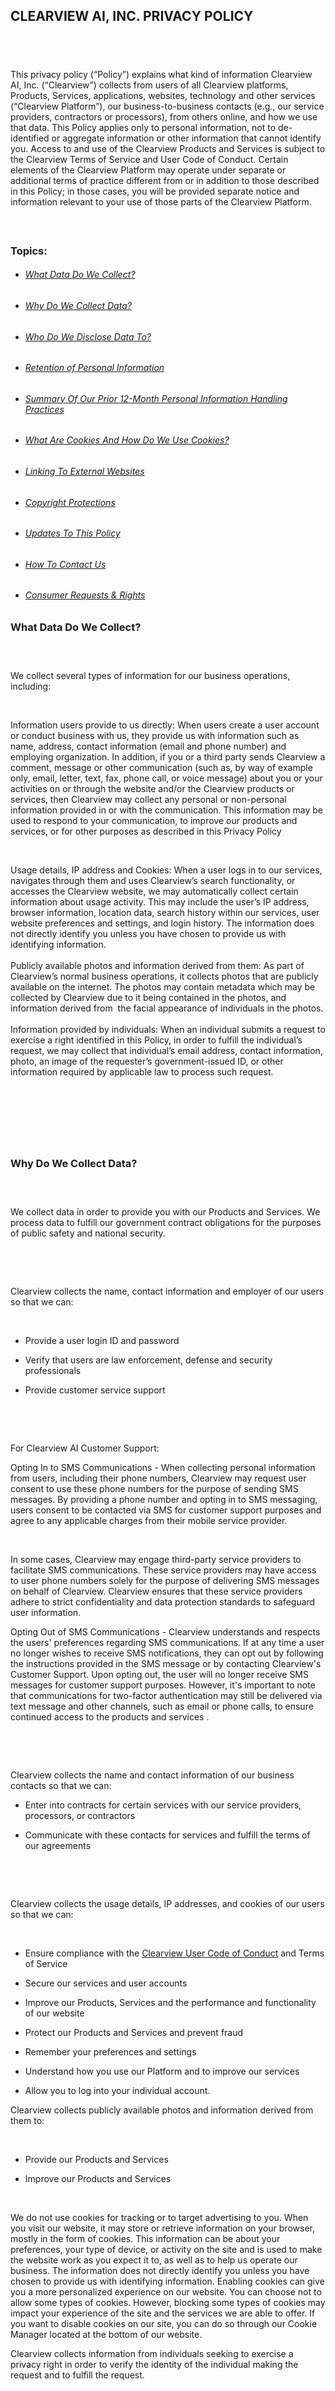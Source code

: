 CLEARVIEW AI, INC. PRIVACY POLICY 
----------------------------------

​
-

This privacy policy (“Policy”) explains what kind of information Clearview AI, Inc. (“Clearview”) collects from users of all Clearview platforms, Products, Services, applications, websites, technology and other services (“Clearview Platform”), our business-to-business contacts (e.g., our service providers, contractors or processors), from others online, and how we use that data. This Policy applies only to personal information, not to de-identified or aggregate information or other information that cannot identify you. Access to and use of the Clearview Products and Services is subject to the Clearview Terms of Service and User Code of Conduct. Certain elements of the Clearview Platform may operate under separate or additional terms of practice different from or in addition to those described in this Policy; in those cases, you will be provided separate notice and information relevant to your use of those parts of the Clearview Platform. 

#### ​

### Topics: ​

* ###### [What Data Do We Collect?](https://www.clearview.ai/privacy-policy) 
    
* ###### [Why Do We Collect Data?](https://www.clearview.ai/privacy-policy)
    
* ###### [Who Do We Disclose Data To?](https://www.clearview.ai/privacy-policy) 
    
* ###### [Retention of Personal Information](https://www.clearview.ai/privacy-policy)
    
* ###### [Summary Of Our Prior 12-Month Personal Information Handling Practices](https://www.clearview.ai/privacy-policy)
    
* ###### [What Are Cookies And How Do We Use Cookies?](https://www.clearview.ai/privacy-policy)
    

* ###### [Linking To External Websites](https://www.clearview.ai/privacy-policy) 
    
* ###### [Copyright Protections](https://www.clearview.ai/privacy-policy)
    
* ###### [Updates To This Policy](https://www.clearview.ai/privacy-policy)
    
* ###### [How To Contact Us](https://www.clearview.ai/privacy-policy) 
    
* ###### [Consumer Requests & Rights](https://www.clearview.ai/privacy-policy) 
    

### What Data Do We Collect? 

### ​

We collect several types of information for our business operations, including:

​

​Information users provide to us directly: When users create a user account or conduct business with us, they provide us with information such as name, address, contact information (email and phone number) and employing organization. In addition, if you or a third party sends Clearview a comment, message or other communication (such as, by way of example only, email, letter, text, fax, phone call, or voice message) about you or your activities on or through the website and/or the Clearview products or services, then Clearview may collect any personal or non-personal information provided in or with the communication. This information may be used to respond to your communication, to improve our products and services, or for other purposes as described in this Privacy Policy

​

Usage details, IP address and Cookies: When a user logs in to our services, navigates through them and uses Clearview’s search functionality, or accesses the Clearview website, we may automatically collect certain information about usage activity. This may include the user’s IP address, browser information, location data, search history within our services, user website preferences and settings, and login history. The information does not directly identify you unless you have chosen to provide us with identifying information.   
   
Publicly available photos and information derived from them: As part of Clearview’s normal business operations, it collects photos that are publicly available on the internet. The photos may contain metadata which may be collected by Clearview due to it being contained in the photos, and information derived from  the facial appearance of individuals in the photos.  
   
Information provided by individuals: When an individual submits a request to exercise a right identified in this Policy, in order to fulfill the individual’s request, we may collect that individual’s email address, contact information, photo, an image of the requester’s government-issued ID, or other information required by applicable law to process such request.

​

​

### ​

### Why Do We Collect Data? 

### ​

​We collect data in order to provide you with our Products and Services. We process data to fulfill our government contract obligations for the purposes of public safety and national security. ​

​

​

Clearview collects the name, contact information and employer of our users so that we can:

​

* Provide a user login ID and password 
    
* Verify that users are law enforcement, defense and security professionals 
    
* Provide customer service support 
    

​

​

For Clearview AI Customer Support:

Opting In to SMS Communications - When collecting personal information from users, including their phone numbers, Clearview may request user consent to use these phone numbers for the purpose of sending SMS messages. By providing a phone number and opting in to SMS messaging, users consent to be contacted via SMS for customer support purposes and agree to any applicable charges from their mobile service provider.

​

In some cases, Clearview may engage third-party service providers to facilitate SMS communications. These service providers may have access to user phone numbers solely for the purpose of delivering SMS messages on behalf of Clearview. Clearview ensures that these service providers adhere to strict confidentiality and data protection standards to safeguard user information.

Opting Out of SMS Communications - Clearview understands and respects the users' preferences regarding SMS communications. If at any time a user no longer wishes to receive SMS notifications, they can opt out by following the instructions provided in the SMS message or by contacting Clearview's Customer Support. Upon opting out, the user will no longer receive SMS messages for customer support purposes. However, it's important to note that communications for two-factor authentication may still be delivered via text message and other channels, such as email or phone calls, to ensure continued access to the products and services .

​

​

​Clearview collects the name and contact information of our business contacts so that we can:

* Enter into contracts for certain services with our service providers, processors, or contractors
    
* Communicate with these contacts for services and fulfill the terms of our agreements
    

​

​

Clearview collects the usage details, IP addresses, and cookies of our users so that we can: 

​​

* Ensure compliance with the [Clearview User Code of Conduct](https://www.clearview.ai/codeofconduct) and Terms of Service
    
* Secure our services and user accounts 
    
* Improve our Products, Services and the performance and functionality of our website
    
* Protect our Products and Services and prevent fraud 
    
* Remember your preferences and settings
    
* Understand how you use our Platform and to improve our services
    
* Allow you to log into your individual account.
    

Clearview collects publicly available photos and information derived from them to: 

​

* Provide our Products and Services
    
* Improve our Products and Services 
    

​

We do not use cookies for tracking or to target advertising to you. When you visit our website, it may store or retrieve information on your browser, mostly in the form of cookies. This information can be about your preferences, your type of device, or activity on the site and is used to make the website work as you expect it to, as well as to help us operate our business. The information does not directly identify you unless you have chosen to provide us with identifying information. Enabling cookies can give you a more personalized experience on our website. You can choose not to allow some types of cookies. However, blocking some types of cookies may impact your experience of the site and the services we are able to offer. If you want to disable cookies on our site, you can do so through our Cookie Manager located at the bottom of our website. 

Clearview collects information from individuals seeking to exercise a privacy right in order to verify the identity of the individual making the request and to fulfill the request.

##### ​

##### ​​

### ​​

### Who Do We Disclose Data To? 

### ​

Users of Clearview AI: The publicly available images collected by Clearview are disclosed, along with the source of the image, in a searchable format with our users, who are all either law enforcement, government agency, national security professionals, or a contractor authorized to work on behalf of and fulfill a duty on behalf of the foregoing entities. Unless a user provides or requests written consent to disclose their personal information with other users, personal information derived from users is not disclosed by Clearview with its other users except as required by a legal mandate such as a judicial order.  
​  
Legal: The law may require or permit us to use or disclose the information we collect with other parties in response to legal proceedings, in response to a request from a competent law enforcement or government agency, to protect our rights, privacy, safety or property, or the public, to enforce the terms of any agreement, or for any other purpose that is required or permitted by law.

Fraud Detection: We may use or disclose the information we collect in order to investigate, prevent, or take action regarding illegal activities, suspected fraud, cybersecurity threats, situations involving potential threats to the physical safety of any person, violations of this policy, or as otherwise required by law.​

Compliance with Clearview Policies: We may use or disclose the information we collect in order to ensure that our users are complying with all applicable aspects of our policies.​

Mergers and Acquisitions: In the event that Clearview or its assets may be or are acquired by, or merged with, another organization or company including through bankruptcy, we may use or disclose the information we collect with any of our legal successors. 

Lawyers and Advisors: We may disclose information with our lawyers and other professional advisors where necessary to obtain legal or other advice or otherwise protect and manage our business interests.

Service Providers and Others: Clearview shares information with vendors, service providers, independent contractors, processors, and consultants that need access to information to perform services for us, such as companies that assist us with cloud storage, data collection, customer service and support, marketing, software, payment, and other technology services. We require service providers, processors, and contractors to limit the purposes for which they process data on our behalf to only those purposes authorized by Clearview and in accordance with applicable law. 

Your Consent: We may disclose information that you have provided us, except when another lawful ground for doing so is present, such as a legal, regulatory or other compliance obligations.

  
‍

### ​

### Retention of Personal Information 

​

Clearview AI shall retain data as long as the company has a need for its use, or to meet legal, regulatory or contractual requirements. Once data is no longer needed, it shall be securely disposed of or archived. Data owners, in consultation with legal counsel, may determine retention periods for their data. 

Personally identifiable information (PII) shall be deleted or de-identified as soon as it no longer has a business use. PII in the Clearview AI product would include: photos we scraped, photos the users uploaded, face vector data, emails and names and phone numbers of users. 

Retention periods for stored data may vary depending on the specific business purposes and operational needs of each customer.

  
For more information about how we handle information under Illinois Biometric Information Privacy Act, please click [here](https://staticfiles.clearview.ai/bipa.html).

​

​

###   
Summary of Our Prior 12-Month Personal Information Handling Practices

###### CATEGORY OF PERSONAL INFORMATION

###### SOURCES

###### BUSINESS OR COMMERCIAL PURPOSE OF PROCESSING AND DISCLOSURE AND RECIPIENTS OF PERSONAL INFORMATION

###### Identifiers, such as your real name, alias, postal address, unique personal identifier, online identifier, Internet Protocol address, email address, account name, or other similar identifiers.

###### From our website users, customers, business contacts, vendors, employees, contractors, and others with whom we collect personal information from in the course of our contact with that individual  
  
Note: we do not collect such personal information from the general public unless such information is voluntarily shared from the user.

###### SOLD  
We have not sold this category of personal information.  
  
SHARE  
We have not shared this category of personal information for cross-context behavioral advertising.  
  
SERVICE PROVIDERS, CONTRACTORS OR PROCESSORS  
We may have disclosed this category of personal information with service providers, contractors or processors who provide us with certain services, such as cloud storage, data collection, customer service and support, marketing, software, payment, and other technology services.   
  
PURPOSE OF PROCESSING  
We process this personal information to provide our services, for business-to-business purposes, and for security and fraud prevention. For more details regarding our use and disclosure of this category of personal information, please see [Why Do We Collect Data?](https://www.clearview.ai/privacy-policy) and [Who Do We Disclose Data To?](https://www.clearview.ai/privacy-policy) sections above.

###### Face vectors and photos, and such metadata as image files may contain (sensitive personal information).

###### From the Internet

###### SOLD  
We may have sold this category of personal information to law enforcement, governmental agencies, authorized contractors of law enforcement or government agencies, security and national security professionals. Please note: Clearview does not provide any third party with access to face vectors Clearview produces.   
  
SHARE  
We have not shared this category of personal information for cross-context behavioral advertising.  
  
SERVICE PROVIDERS, CONTRACTORS OR PROCESSORS  
We may have disclosed this category of personal information with service providers, contractors or processors who provide us with certain services, such as cloud storage and other technology services.  
  
PURPOSE OF PROCESSING  
We process this personal information to provide and improve our services to customers and to cooperate with our customers’ investigation, research, or fulfillment of their government duties concerning conduct or activity that the Customer or Clearview reasonably and in good faith believes may violate federal, state, or local laws, rules, or regulations. For more details regarding our use and disclosure of this category of personal information, please see [Why Do We Collect Data?](https://www.clearview.ai/privacy-policy) and [Who Do We Disclose Data To?](https://www.clearview.ai/privacy-policy) sections above.

###### Government-Issued Identification, such as driver’s license, state identification card or passport (sensitive personal information)

###### You

###### SOLD  
We have not sold this category of personal information.  
  
SHARE  
We have not shared this category of personal information for cross-context behavioral advertising.  
  
SERVICE PROVIDERS, CONTRACTORS OR PROCESSORS  
We may have disclosed this category of personal information with service providers, contractors or processors who provide us with certain services, such as cloud storage and other technology services.   
  
PURPOSE OF PROCESSING  
We process this personal information to handle your privacy rights request. For more details regarding our use and disclosure of this category of personal information, please see [Why Do We Collect Data?](https://www.clearview.ai/privacy-policy) and [Who Do We Disclose Data To?](https://www.clearview.ai/privacy-policy) sections above.

###### Account Login Information (sensitive personal information)

###### You

###### SOLD  
We have not sold this category of personal information.  
  
SHARE  
We have not shared this category of personal information for cross-context behavioral advertising.  
  
SERVICE PROVIDERS, CONTRACTORS OR PROCESSORS  
We may have disclosed this category of personal information with service providers, contractors or processors who provide us with certain services, such as cloud storage and other technology services.  
  
PURPOSE OF PROCESSING  
We process this personal information to provide our services to customers and for security purposes. For more details regarding our use and disclosure of this category of personal information, please see [Why Do We Collect Data?](https://www.clearview.ai/privacy-policy) and [Who Do We Disclose Data To?](https://www.clearview.ai/privacy-policy) sections above.

###### Internet or other electronic network activity information.

###### You

###### SOLD  
We have not sold this category of personal information.  
  
SHARE  
We have not shared this category of personal information for cross-context behavioral advertising.  
  
SERVICE PROVIDERS, CONTRACTORS OR PROCESSORS  
We may have disclosed this category of personal information with service providers, contractors or processors who provide us with certain services, such as cloud storage, data collection, customer service and support, marketing, software, payment, and other technology services.   
  
PURPOSE OF PROCESSING  
We process this personal information to provide our services and for security and fraud prevention. For more details regarding our use and disclosure of this category of personal information, please see [Why Do We Collect Data?](https://www.clearview.ai/privacy-policy) and [Who Do We Disclose Data To?](https://www.clearview.ai/privacy-policy) sections above.

### What Are Cookies And How Do We Use Cookies? 

A cookie is a small piece of data that is stored on your computer or device when you visit a website. It is used to remember information about your visit, such as your browsing history, login details, and preferences.

When you visit our website, Clearview’s website server may send a cookie to your computer or device, which is then stored in your web browser. The next time you visit the same website, your browser sends the cookie back to the server, allowing the website to recognize you and customize your experience based on your previous activity. Enabling cookies can give you a more personalized experience on our website. You can choose not to allow some types of cookies. However, blocking some types of cookies may impact your experience of the site and the services we are able to offer. If you want to disable cookies on our site, you can do so through our Cookie Manager located at the bottom of our website. 

We use four types of cookies: strictly necessary cookies, functional cookies, performance cookies, and third-party advertising cookies. Strictly necessary cookies are essential for the operation of our website and services, enabling core functionalities such as fraud detection and behavior monitoring. Functional cookies improve your experience by personalizing content and remembering your preferences, though they are not used for personalized advertising. Performance cookies collect anonymous information about how you interact with our website, such as the pages you visit and the time spent on each page, helping us understand user behavior and improve the platform. Third-party advertising cookies, set by our analytics and advertising partners, track user activity and synchronize advertising IDs to provide interest-based recommendations, depending on your preferences with those partners.

For further information, visit [allaboutcookies.org](http://www.allaboutcookies.org/).

Strictly Necessary Cookies We Collect

The following cookies are essential for the effective operation of our services, including features like fraud detection and behavior monitoring. These cookies cannot be disabled in our systems unless a cookieless solution is utilized by our publisher partner.

### Functional Cookies We Collect

The following cookies help us deliver content more effectively and enhance the user experience on publishers’ websites. These cookies are not used for personalized advertising. If blocked, they may impact your browsing experience and disrupt certain functionalities on some websites

​

​

### Performance/Analytics Cookies We Collect 

Analytics or performance cookies are used to collect information about how visitors interact with a website, enabling site owners to understand user behavior and improve user experience. These cookies typically gather data anonymously and are not used for personalized advertising.

### Third Party Advertising Cookies

We use third-party advertising and analytics partners to track user activity, synchronize advertising IDs, and enhance the accuracy of interest-based recommendations. These cookies are set based on the User’s preferences with the applicable partners. For details on the retention periods of these cookies, please refer to the partners’ privacy policies.

​

### Manage Cookie Preferences

If you want to disable cookies on our site, you can do so through our Cookie Manager located at the bottom left of our website.  In addition to this, different browsers provide different methods to block and delete cookies used by websites. You can change the settings of your browser to block/delete the cookies. Listed below are the links to the support documents on how to manage and delete cookies from the major web browsers.

* [Chrome](https://support.google.com/accounts/answer/32050)
    
* [Safari](https://support.apple.com/en-in/guide/safari/sfri11471/mac)
    
* [Firefox](https://support.mozilla.org/en-US/kb/clear-cookies-and-site-data-firefox?redirectslug=delete-cookies-remove-info-websites-stored&redirectlocale=en-US)
    
* [Internet Explorer](https://support.microsoft.com/en-us/topic/how-to-delete-cookie-files-in-internet-explorer-bca9446f-d873-78de-77ba-d42645fa52fc)
    

If you are using any other web browser, please visit your browser’s official support documents.

### Cookie Table

​

This [Cookie Table](https://www.clearview.ai/cookie-table) provides information about the cookies and similar technologies Clearview AI and/or its partners use, their purposes, and the associated retention periods. For cookies set by third-party partners, the purpose and retention period are determined by those third parties.

We may place cookies or similar technologies, such as pixel tags and web beacons, on the devices you use to interact with Clearview AI. These technologies are used to enhance security, facilitate site navigation, and personalize your experience when engaging with Clearview AI as a visitor, user, or business partner. Cookies enable us to collect technical and navigational information, such as browser type, time spent on our site, and pages visited. For more details on how we use data collected through cookies, please refer to our [Privacy Policy](https://www.clearview.ai/privacy-policy). 

​

​​

###   
Linking To External Websites   
 

Our Products and Services may provide links to other websites. We do not control, and are not responsible for, the content or practices of these other websites. Our provision of such links does not constitute our endorsement of these other websites, their content, their owners, or their practices. This Policy does not apply to these other websites, which are subject to any privacy and other policies they may have. 

### ​​  
 

### Copyright Protections 

It is Clearview's policy to comply with notices of copyright infringement pursuant to the Digital Millennium Copyright Act (DMCA). Persons who seek to file a DMCA takedown notice can do so by clicking [here](https://staticfiles.clearview.ai/dmca.html).  
‍

​

###   
Updates To This Policy   
 

We may modify this Policy at any time at our sole discretion. If we make material changes to this Policy that change our rights to use personal information that we have previously collected about you, we will comply with applicable law regarding the use of that personal information. Any changes to this Policy will become effective when we post the revised Policy on our website. ​

​​

###   
Contact Information   
 

If you have any questions, you can contact us by emailing us at [](mailto:legal-requests@clearview.ai)[legal-requests@clearview.ai](mailto:legal-requests@clearview.ai).

Please do not email us requesting to process your consumer request such as opting out and access. Rather, please  read below for instructions on how to fill out the applicable webform. ​

For Brazilian Citizens: We may collect, use, and disclose your personal information in accordance with the Lei Geral de Proteção de Dados (LGPD) and its definitions of personal and sensitive personal data. Under LGPD, you have rights including access, correction, deletion, and opt-out of processing your data, which you can exercise by contacting our DPO, Andressa Branco, with Sovy Trust Solutions Limited at [brazildpo@clearview.ai](mailto:brazildpo@clearview.ai).

If you submitted a verifiable consumer request and we have denied your request, you have the right to appeal [here](https://www.gov.br/pt-br/servicos/abrir-requerimento-relacionado-a-lgpd) by contacting the Autoridade Nacional de Proteção de Dados (ANPD) to submit a complaint.

​

### ​​

### ​

### Consumer Requests & Rights

Some countries and U.S. state laws provide residents with rights regarding their personal information. Currently, only those who are a resident of one of the following states may submit a consumer request for access, opt-out, and/or delete.

1. [California](https://www.clearview.ai/privacy-policy)
    
2. [Colorado](https://www.clearview.ai/privacy-policy)
    
3. [Connecticut](https://www.clearview.ai/privacy-policy)
    
4. [Delaware](https://www.clearview.ai/privacy-policy)
    
5. [Illinois](https://www.clearview.ai/privacy-policy)
    
6. [Iowa](https://www.clearview.ai/privacy-policy)
    
7. [Montana](https://www.clearview.ai/privacy-policy)
    
8. [Nebraska](https://www.clearview.ai/privacy-policy)
    
9. [Nevada](https://www.clearview.ai/privacy-policy)
    
10. [New Hampshire](https://www.clearview.ai/privacy-policy)
    
11. [Utah](https://www.clearview.ai/privacy-policy)
    
12. [Virginia](https://www.clearview.ai/privacy-policy)
    

​  
 

To request access to or deletion of your personal information, or to exercise any other data rights under these laws, please contact us using one of the following methods:

1. Webform: You may submit your request to exercise rights by visiting the appropriate webform on our [Privacy and Requests page](https://www.clearview.ai/privacy-and-requests) and providing all of the verification information required, or 
    
2. Leave a voicemail at (866) 637-0257.
    

All verifiable consumer requests must: 

​

* Provide sufficient information that allows us to reasonably verify you are the person about whom we collected personal information, or an authorized representative.
    
* For a request by the actual person, we will typically require: (1) your email address (2) a headshot of you, and (3) a government-issued ID. If we require any additional information from you in order to verify your identity, we will contact you. Subject to applicable law, any additional information you provide for verification purposes will be deleted within a reasonable period of time after responding to your consumer request.
    
* If we receive your request from an authorized agent, we may ask for evidence that you have provided such agent with a power of attorney or that the agent otherwise has valid written authority to submit requests to exercise rights on your behalf.
    

​

​​

​​

##### 1\. California

### ​

If you are a California resident, this section applies to you. This section, combined with the above, describes how we collect, use, and disclose your personal information in our capacity as a “business” under the California Consumer Privacy Act (“CCPA”) and, as amended by the California Privacy Rights Act of 2020 (together with the CCPA, “CPRA”), and the rights that you have with respect to your personal information, including sensitive personal information. For purposes of this section, “personal information” and “sensitive personal information” have the meanings given in the CPRA and do not include information excluded from the CPRA’s scope.

Clearview does not sell your personal information, as that term is traditionally understood.  However, Clearview’s disclosure of photos collected from the Internet is deemed a “sale” under the CPRA.  To opt out of the sale of your personal information, please see the instructions below. Clearview does not “share” personal information with third parties for cross-context behavioral advertising. Clearview does not have actual knowledge of the age of the persons in the photos it collects from the Internet.  As such, Clearview does not knowingly sell or share personal information about consumers under the age of 16. 

California’s Shine the Light law, California Civil Code § 1798.83, permits California residents to request and obtain from us, once a year and free of charge, information about categories of personal information (if any) we disclosed to third parties for direct marketing purposes and the names and addresses of all third parties with which we disclosed personal information in the immediately preceding calendar year. Please note that Clearview does not currently disclose your personal information to any third parties for marketing purposes. However, if you are a California resident and have any questions, please contact us by emailing [privacy@clearview.ai](mailto:privacy@clearview.ai).

“Do Not Track.” Please note that we do not respond to Do Not Track requests. However, we do honor opt-out of sale requests, as noted below.​

Under the California Privacy Rights Act of 2020 (“CPRA”), California Civil Code § 1798.100, et seq., California residents have additional privacy rights, which you can learn more about by visiting our California Privacy section, which is [located here under “State-Specific Information and Rights”](https://www.clearview.ai/privacy-policy).

​

​

CPRA​

We provide in the chart above a summary of our prior 12-month personal information handling practices. You can learn more about the information we collect at or before the point of collection in our general Privacy Policy section.

##### ​

##### ​

Consumer Rights

If you are a California resident, you may exercise the rights below, subject to some exceptions.

​

​

Your Right to Know and Access Personal Information

You have the right to know and access the personal information we have collected about you, including the categories of personal information, the categories of sources from which the personal information is collected, the business or commercial purpose for collecting, selling, or sharing personal information, the categories of third parties to whom we disclose personal information, and the specific pieces of personal information we have collected about you.

​

You may submit a verifiable consumer request up to two (2) times in a twelve (12)-month period for access to your personal information. When you submit an access request, you can request that we deliver the information to you by mail or electronically. If you elect to receive the information electronically, to the extent it is technically feasible for us to do so, we will provide the requested information in a portable and readily usable format.

​

​

Your Right to Request Deletion 

If you want us to delete the personal information we have collected from you, you can send us a verifiable consumer request requesting that we delete some or all of the information we have collected from you, subject to certain exceptions. Once we receive and confirm your request, we will delete your personal information in our active records, unless an exception applies. We will also notify our service providers, contractors or third parties regarding your deletion request to the extent this is necessary to accomplish your request.. In the event that we deny your request to delete based on an exception or another ground under the CPRA, we will inform you, in writing, of the reason.

​

​

Your Right to Correct

You have the right to request us to correct inaccurate personal information we maintain about you.

​

How You Can Submit a Verifiable Consumer Request to Know and Access, Delete and Correct 

In order for us to process a request for a right to know and access, delete or correct made pursuant to the CPRA, it is necessary for us to verify your identity. We cannot fulfill your request if we cannot verify your identity.

​

We will acknowledge receipt of a consumer request to know and access, delete, or correct within ten (10) business days of receipt. However, it may take up to forty-five (45) calendar days to fulfill your request, or up to a total of ninety (90) calendar days if additional time is needed. In the event that we cannot complete your request within the initial forty-five (45) calendar day period, we will notify you in writing within the initial forty-five (45) calendar day period.

​

To request to exercise one or more of your CPRA rights, please submit a verifiable consumer request by

* Visiting the appropriate [webform here](https://www.clearview.ai/privacy-and-requests) and providing all of the verification information set forth below; or 
    
* You can call our toll-free number [1(866) 637-0257](tel:18666370257) and follow our instructions. 
    

Only you or a person that you authorize to act on your behalf may submit a Personal Information request. You may also make a personal information request on behalf of your minor child. However, please note that we do not knowingly process children’s information, as mentioned above.  
​  
All verifiable consumer requests must: 

* Provide sufficient information that allows us to reasonably verify you are the person about whom we collected personal information, or an authorized representative.
    
* For a request by the actual person, we will typically require: (1) your email address (2) a headshot of you, and (3) a government-issued ID. If we require any additional information from you in order to verify your identity, we will contact you. Subject to applicable law, any additional information you provide for verification purposes will be deleted within a reasonable period of time after responding to your consumer request.
    
* If we receive your request from an authorized agent, we may ask for evidence that you have provided such agent with a power of attorney or that the agent otherwise has valid written authority to submit requests to exercise rights on your behalf.
    

​

​

Your Right to Opt-Out of the Sale of Personal Information

You may submit a request for opt-out of appearance in Clearview search results using this [webform](https://www.clearview.ai/privacy-and-requests) or by calling our toll-free number 1(866) 637-0257 and following our instructions. We will honor your request within fifteen (15) business days. ​ 

Please note that we do not “share” personal information with third parties for cross-context behavioral advertising. As such, we do not offer an opt-out right related to sharing.

​

​

Your Right to Non-Discrimination 

​

The CPRA prohibits businesses from discriminating against California consumers for exercising any of their rights under the CPRA. This includes us not: (a) denying you goods or services; (b) charging you different prices or rates for goods or services, including through the use of discounts or other benefits or imposing penalties; (c) providing you a different level or quality of goods or services; (d) suggesting to you that you will receive a different price or rate for goods or services or a different level or quality of goods or services; and (e) retaliating against you for exercising your privacy rights.

​

Your Right to Limit the Use and Disclosure of Your Sensitive Personal Information

Under the CPRA, certain types of personal information are considered “sensitive” personal information and require additional data privacy rights and obligations. Clearview collects driver’s license, state identification card and passport (“ID Information”), account login information, and face vectors and photos, and such metadata as image files may contain (“Face Vector Data”), which may be deemed sensitive personal information under the CPRA. You may limit any use and disclosure of your Face Vector Data by submitting a photo of yourself along with California resident proof (i.e., government-issued documentation). We will honor your request within fifteen (15) business days.

Please note that we will only use ID Information to honor your privacy rights request and your account login information to provide you our services. We also only use these types of sensitive personal information for other limited purposes permitted under the CPRA for sensitive data. As such, there is no need to exercise a right to limit use and disclosure of ID Information and account login information, as we do not use it for any purposes beyond that permitted for sensitive personal information under the CPRA.

​

​

2024 Reporting Metrics

California Consumer Privacy Act (CCPA) Reporting Metrics

Between January 1, 2024 and December 31, 2024 Clearview received 2,207  requests under the CCPA from California residents. The below metrics describe how we handle these requests. 

![2024 Reporting Metrics.png](https://static.wixstatic.com/media/6d87a5_61590882a8c64a92a67c9dcdc000b3a6~mv2.png/v1/crop/x_0,y_11,w_2941,h_1140/fill/w_975,h_378,al_c,q_90,usm_0.66_1.00_0.01,enc_avif,quality_auto/2024%20Reporting%20Metrics.png)

##### 2\. Colorado

​

If you are a Colorado resident, this section applies to you. This section, combined with the general Privacy Policy above, describes how we collect, use, and disclose your personal data under the Colorado Privacy Act (“CPA”), and the rights that you have with respect to your personal data, including sensitive data. 

Your Colorado Rights Regarding Your Personal Data. Colorado law provides Colorado residents with the rights listed below. To exercise these rights see the “Exercising Your Colorado Privacy Rights” section below.

Right to Know and Access. You have the right to know and see what personal data we have collected about you in a portable format. You may submit a verifiable consumer request up to two (2) times in a twelve (12)-month period for access to your personal data.

Right to Correct. You have the right to request that we correct inaccurate personal data.

Right to Delete. You have the right to request that we delete the personal data we have collected about you.

Right to Opt Out. You have the right to opt out of targeted advertising, sale of your personal data (as defined under Colorado law), the collection and use of personal data, and profiling in furtherance of decisions that produce legal or similarly significant effects concerning a consumer.  Please note that we do not use your personal data for targeted advertising. As such, we do not offer an opt-out of targeted advertising rights. 

Exercising Your Colorado Privacy Rights. To request access to or deletion of your personal data, or to exercise any other privacy rights under Colorado law, please contact us using one of the following methods:

1. Webform: You may submit your request to exercise rights by visiting the appropriate webform on our [Privacy and Requests page](https://www.clearview.ai/privacy-and-requests) and providing all of the verification information required, or 
    
2. Leave a voicemail at (866) 637-0257.
    

All verifiable consumer requests must: 

​

* Provide sufficient information that allows us to reasonably verify you are the person about whom we collected personal information, or an authorized representative.
    
* For a request by the actual person, we will typically require: (1) your email address (2) a headshot of you, and (3) a government-issued ID. If we require any additional information from you in order to verify your identity, we will contact you. Subject to applicable law, any additional information you provide for verification purposes will be deleted within a reasonable period of time after responding to your consumer request.
    
* If we receive your request from an authorized agent, we may ask for evidence that you have provided such agent with a power of attorney or that the agent otherwise has valid written authority to submit requests to exercise rights on your behalf.
    

  
 

To respond to some rights we may need to authenticate you by providing additional information. Authorized agents can make a request on your behalf if you have given them legal power of attorney or we are provided proof of signed permission, verification of your identity, and, in some cases, confirmation that you provided the agent permission to submit the request.

How to Appeal a Denied Request. If you submitted a verifiable consumer request and we have denied your request, you have the right to appeal. To appeal a denied request, please indicate so on the [webform here](https://privacyportal.onetrust.com/webform/1fdd17ee-bd10-4813-a254-de7d5c09360a/35fc813a-1076-420c-a105-f122746c5e87). If your appeal is denied, you may contact the Colorado Attorney General to submit a complaint [here](https://coag.gov/file-complaint/).

​​

​​

### 3\. Connecticut

​

If you are a Connecticut resident, this section applies to you. This section, combined with the general Privacy Policy above, describes how we collect, use, and disclose your personal data under the Connecticut Act Concerning Personal Data Privacy and Online Monitoring (“CTDPA”), and the rights that you have with respect to your personal data, including sensitive data. 

Your Connecticut Rights Regarding Your Personal Data. Connecticut law provides Connecticut residents with the rights listed below. To exercise these rights see the “Exercising Your Connecticut Privacy Rights” section below.

Right to Know and Access. You have the right to know and see what personal data we have collected about you in a portable format. You may submit a verifiable consumer request once (1) in a twelve (12)-month period for access to your personal data.

Right to Correct. You have the right to request that we correct inaccurate personal data.

Right to Delete. You have the right to request that we delete the personal data we have collected about you.

Right to Opt Out. You have the right to opt out of targeted advertising, sale of your personal data (as defined under Connecticut law), the collection and use of personal data, and profiling in furtherance of decisions that produce legal or similarly significant effects concerning a consumer.  Please note that we do not use your personal data for targeted advertising. As such, we do not offer an opt-out of targeted advertising rights. 

Exercising Your Connecticut Privacy Rights. To request access to or deletion of your personal data, or to exercise any other privacy rights under Colorado law, please contact us using one of the following methods:

1. Webform: You may submit your request to exercise rights by visiting the appropriate webform on our [Privacy and Requests page](https://www.clearview.ai/privacy-and-requests) and providing all of the verification information required, or 
    
2. Leave a voicemail at (866) 637-0257.
    

All verifiable consumer requests must: 

​

* Provide sufficient information that allows us to reasonably verify you are the person about whom we collected personal information, or an authorized representative.
    
* For a request by the actual person, we will typically require: (1) your email address (2) a headshot of you, and (3) a government-issued ID. If we require any additional information from you in order to verify your identity, we will contact you. Subject to applicable law, any additional information you provide for verification purposes will be deleted within a reasonable period of time after responding to your consumer request.
    
* If we receive your request from an authorized agent, we may ask for evidence that you have provided such agent with a power of attorney or that the agent otherwise has valid written authority to submit requests to exercise rights on your behalf.
    

To respond to some rights we may need to verify your request either by asking you to log in and authenticate your account or otherwise verify your identity by providing information about yourself or your account. Authorized agents can make a request on your behalf if you have given them legal power of attorney or we are provided proof of signed permission, verification of your identity, and, in some cases, confirmation that you provided the agent permission to submit the request.

How to Appeal a Denied Request. If you submitted a verifiable consumer request and we have denied your request, you have the right to appeal. To appeal a denied request, please indicate so on the [webform here](https://privacyportal.onetrust.com/webform/1fdd17ee-bd10-4813-a254-de7d5c09360a/35fc813a-1076-420c-a105-f122746c5e87). If your appeal is denied, you may contact the Connecticut Attorney General to submit a complaint [here](https://portal.ct.gov/AG/Common/Complaint-Form-Landing-page).

​​

​​​

​​​

### 4\. Delaware

### ​

If you are a Delaware resident, this section applies to you. This section, combined with the general Privacy Policy above, describes how we collect, use, and disclose your personal data under the Delaware Personal Data Privacy Act (“DPDPA”), and the rights that you have with respect to your personal data, including sensitive data. 

Your Delaware Rights Regarding Your Personal Data. Delaware law provides Delaware residents with the rights listed below. To exercise these rights see the “Exercising Your Delaware Privacy Rights” section below.

Right to Know and Access. You have the right to know and see what personal data we have collected about you in a portable format. You may submit a verifiable consumer request once in a twelve (12)-month period for access to your personal data.

Right to Correct. You have the right to request that we correct inaccurate personal data.

Right to Delete. You have the right to request that we delete the personal data we have collected about you.

Right to Opt Out. You have the right to opt out of targeted advertising, sale of your personal data (as defined under Delaware law), the collection and use of personal data, and profiling in furtherance of decisions that produce legal effects or effects of similar significance. Please note that we do not use your personal data for targeted advertising. As such, we do not offer an opt-out of targeted advertising rights. 

​

Exercising Your Delaware Privacy Rights. To request access to or deletion of your personal data, or to exercise any other privacy rights under Delaware law, please contact us using one of the following methods:

​

1. Webform: You may submit your request to exercise rights by visiting the appropriate webform on our [Privacy and Requests page](https://www.clearview.ai/privacy-and-requests) and providing all of the verification information required, or 
    
2. Leave a voicemail at [(866) 637-0257](tel:(866) 637-0257).
    

All verifiable consumer requests must:   
​

* Provide sufficient information that allows us to reasonably verify you are the person about whom we collected personal information, or an authorized representative.
    
* For a request by the actual person, we will typically require: (1) your email address (2) a headshot of you, and (3) a government-issued ID. If we require any additional information from you in order to verify your identity, we will contact you. Subject to applicable law, any additional information you provide for verification purposes will be deleted within a reasonable period of time after responding to your consumer request.
    
* If we receive your request from an authorized agent, we may ask for evidence that you have provided such agent with a power of attorney or that the agent otherwise has valid written authority to submit requests to exercise rights on your behalf.
    

  
To respond to some rights we may need to authenticate you by providing additional information. Authorized agents can make a request on your behalf if you have given them legal power of attorney or we are provided proof of signed permission, verification of your identity, and, in some cases, confirmation that you provided the agent permission to submit the request.  
 

How to Appeal a Denied Request. If you submitted a verifiable consumer request and we have denied your request, you have the right to appeal. To appeal a denied request, please indicate so on the [webform here](https://www.google.com/url?q=https://privacyportal.onetrust.com/webform/1fdd17ee-bd10-4813-a254-de7d5c09360a/35fc813a-1076-420c-a105-f122746c5e87&sa=D&source=docs&ust=1735323383761571&usg=AOvVaw13E45tAqRdx2sL8YMMDmq-). If your appeal is denied, you may contact the Delaware Attorney General to submit a complaint [here](https://attorneygeneral.delaware.gov/fraud/cmu/complaint/).

​

​

​

### 5\. Illinois

### ​​

Illinois residents can go [here](https://privacyportal.onetrust.com/webform/1fdd17ee-bd10-4813-a254-de7d5c09360a/a465fd9c-58d4-4793-b5e0-959619d71be7) to opt-out of appearing in Clearview search results. You can read our Biometric Information Privacy statement [here.](https://staticfiles.clearview.ai/bipa.html)  

​​​

​

​

### 6\. Iowa

### ​​

If you are an Iowa resident, this section applies to you. This section, combined with the general Privacy Policy above, describes how we collect, use, and disclose your personal data under the Iowa Consumer Data Protection Act (“ICDPA”), and the rights that you have with respect to your personal data, including sensitive data. 

Your Iowa Rights Regarding Your Personal Data. Iowa law provides Iowa residents with the rights listed below. To exercise these rights see the “Exercising Your Iowa Privacy Rights” section below.

Right to Know and Access. You have the right to know and see what personal data we have collected about you in a portable format. You may submit a verifiable consumer twice in a twelve (12)-month period for access to your personal data.

Right to Correct. You have the right to request that we correct inaccurate personal data.

Right to Delete. You have the right to request that we delete the personal data we have collected about you.

Right to Opt Out. You have the right to opt out of targeted advertising, sale of your personal data (as defined under Iowa law), the collection and use of personal data, and profiling in furtherance of decisions that produce legal effects or effects of similar significance. Please note that we do not use your personal data for targeted advertising. As such, we do not offer an opt-out of targeted advertising rights. 

Exercising Your Iowa Privacy Rights. To request access to or deletion of your personal data, or to exercise any other privacy rights under Iowa law, please contact us using one of the following methods:

1. Webform: You may submit your request to exercise rights by visiting the appropriate webform on our [Privacy and Requests page](https://www.clearview.ai/privacy-and-requests) and providing all of the verification information required, or 
    
2. Leave a voicemail at [(866) 637-0257](tel:(866) 637-0257).
    

All verifiable consumer requests must:   
​

* Provide sufficient information that allows us to reasonably verify you are the person about whom we collected personal information, or an authorized representative.
    
* For a request by the actual person, we will typically require: (1) your email address (2) a headshot of you, and (3) a government-issued ID. If we require any additional information from you in order to verify your identity, we will contact you. Subject to applicable law, any additional information you provide for verification purposes will be deleted within a reasonable period of time after responding to your consumer request.
    
* If we receive your request from an authorized agent, we may ask for evidence that you have provided such agent with a power of attorney or that the agent otherwise has valid written authority to submit requests to exercise rights on your behalf.
    

To respond to some rights we may need to authenticate you by providing additional information. Authorized agents can make a request on your behalf if you have given them legal power of attorney or we are provided proof of signed permission, verification of your identity, and, in some cases, confirmation that you provided the agent permission to submit the request.

How to Appeal a Denied Request. If you submitted a verifiable consumer request and we have denied your request, you have the right to appeal. To appeal a denied request, please indicate so on the [webform here](https://www.google.com/url?q=https://privacyportal.onetrust.com/webform/1fdd17ee-bd10-4813-a254-de7d5c09360a/35fc813a-1076-420c-a105-f122746c5e87&sa=D&source=docs&ust=1735323383762161&usg=AOvVaw1vQLZh6ZkbZRtZsUxi7JwD). If your appeal is denied, you may contact the Iowa Attorney General to submit a complaint [here](https://www.iowaattorneygeneral.gov/for-consumers/file-a-consumer-complaint).

​​​

​

​

### 7\. Montana

### ​

If you are a Montana resident, this section applies to you. This section, combined with the general Privacy Policy above, describes how we collect, use, and disclose your personal data under the Montana Consumer Data Privacy Act (“MTCDPA”), and the rights that you have with respect to your personal data, including sensitive data. 

Your Montana Rights Regarding Your Personal Data. Montana law provides Montana residents with the rights listed below. To exercise these rights see the “Exercising Your Montana Privacy Rights” section below.

Right to Know and Access. You have the right to know and see what personal data we have collected about you in a portable format. You may submit a verifiable consumer request up to one (1) time in a twelve (12)-month period for access to your personal data.

Right to Correct. You have the right to request that we correct inaccurate personal data.

Right to Delete. You have the right to request that we delete the personal data we have collected about you.

Right to Opt Out. You have the right to opt out of targeted advertising, sale of your personal data (as defined under Montana law), the collection and use of personal data, and profiling in furtherance of decisions that produce legal or similarly significant effects concerning a consumer.  Please note that we do not use your personal data for targeted advertising. As such, we do not offer an opt-out of targeted advertising rights. 

Exercising Your Montana Privacy Rights. To request access to or deletion of your personal data, or to exercise any other privacy rights under Montana law, please contact us using one of the following methods:

​

1\. Webform: You may submit your request to exercise rights by visiting the appropriate webform on our [Privacy and Requests page](https://www.clearview.ai/privacy-and-requests) and providing all of the verification information required,    
2\. Leave a voicemail at [(866) 637-0257](tel:(866) 637-0257), or  
3\. Email us at [](mailto:privacy@clearview.ai)[privacy@clearview.ai](mailto:privacy@clearview.ai)

​

All verifiable consumer requests must:   
​

* Provide sufficient information that allows us to reasonably verify you are the person about whom we collected personal information, or an authorized representative.
    
* For a request by the actual person, we will typically require: (1) your email address (2) a headshot of you, and (3) a government-issued ID. If we require any additional information from you in order to verify your identity, we will contact you. Subject to applicable law, any additional information you provide for verification purposes will be deleted within a reasonable period of time after responding to your consumer request.
    
* If we receive your request from an authorized agent, we may ask for evidence that you have provided such agent with a power of attorney or that the agent otherwise has valid written authority to submit requests to exercise rights on your behalf.
    

To respond to some rights we may need to authenticate you by providing additional information. Authorized agents can make a request on your behalf if you have given them legal power of attorney or we are provided proof of signed permission, verification of your identity, and, in some cases, confirmation that you provided the agent permission to submit the request.

How to Appeal a Denied Request. If you submitted a verifiable consumer request and we have denied your request, you have the right to appeal. To appeal a denied request, please indicate so on the [webform here.](https://privacyportal.onetrust.com/webform/1fdd17ee-bd10-4813-a254-de7d5c09360a/35fc813a-1076-420c-a105-f122746c5e87) If your appeal is denied, you may contact the Montana Attorney General to submit a complaint [here](https://dojmt.gov/agooffice/#:~:text=The%20Attorney%20General's%20Office%2C%20headed,for%20the%20State%20of%20Montana.).​​

​​​

### ​

### ​

### 8\. Nebraska

### ​​​​

If you are a Nebraska resident, this section applies to you. This section, combined with the general Privacy Policy above, describes how we collect, use, and disclose your personal data under the Nebraska Data Privacy Act (“NEDPA”), and the rights that you have with respect to your personal data, including sensitive data. 

Your Nebraska Rights Regarding Your Personal Data. Nebraska law provides Nebraska residents with the rights listed below. To exercise these rights see the “Exercising Your Nebraska Privacy Rights” section below.

Right to Know and Access. You have the right to know and see what personal data we have collected about you in a portable format.

Right to Correct. You have the right to request that we correct inaccurate personal data.

Right to Delete. You have the right to request that we delete the personal data we have collected about you.

Right to Opt Out. You have the right to opt out of targeted advertising, sale of your personal data (as defined under Nebraska law), the collection and use of personal data, and profiling in furtherance of decisions that produce legal effects or effects of similar significance. Please note that we do not use your personal data for targeted advertising. As such, we do not offer an opt-out of targeted advertising rights. 

Exercising Your Nebraska Privacy Rights. To request access to or deletion of your personal data, or to exercise any other privacy rights under Nebraska law, please contact us using one of the following methods:

1. Webform: You may submit your request to exercise rights by visiting the appropriate webform on our [Privacy and Requests page](https://www.clearview.ai/privacy-and-requests) and providing all of the verification information required, or 
    
2. Leave a voicemail at [(866) 637-0257](tel:(866) 637-0257).
    

​

All verifiable consumer requests must:   
​

* Provide sufficient information that allows us to reasonably verify you are the person about whom we collected personal information, or an authorized representative.
    
* For a request by the actual person, we will typically require: (1) your email address (2) a headshot of you, and (3) a government-issued ID. If we require any additional information from you in order to verify your identity, we will contact you. Subject to applicable law, any additional information you provide for verification purposes will be deleted within a reasonable period of time after responding to your consumer request.
    
* If we receive your request from an authorized agent, we may ask for evidence that you have provided such agent with a power of attorney or that the agent otherwise has valid written authority to submit requests to exercise rights on your behalf.
    

To respond to some rights we may need to authenticate you by providing additional information. Authorized agents can make a request on your behalf if you have given them legal power of attorney or we are provided proof of signed permission, verification of your identity, and, in some cases, confirmation that you provided the agent permission to submit the request.

How to Appeal a Denied Request. If you submitted a verifiable consumer request and we have denied your request, you have the right to appeal. To appeal a denied request, please indicate so on the [webform here](https://www.google.com/url?q=https://privacyportal.onetrust.com/webform/1fdd17ee-bd10-4813-a254-de7d5c09360a/35fc813a-1076-420c-a105-f122746c5e87&sa=D&source=docs&ust=1735323383762684&usg=AOvVaw2hfYNpb8Umk7r53eyt7hzU). If your appeal is denied, you may contact the Nebraska Attorney General to submit a complaint [here](https://www.nebraska.gov/apps-ago-complaints/).

​

​

​

### 9\. Nevada

### ​​​

We do not presently sell any covered information of consumers, as defined by Nevada law, to any third parties for monetary consideration. If we were to do so in the future, we will update this Policy, and provide Nevada residents with the opportunity to opt-out of the sale of their covered information.

​

### ​​​​​​​​

### ​​​

### 10\. New Hampshire

### ​​​

If you are a New Hampshire resident, this section applies to you. This section, combined with the general Privacy Policy above, describes how we collect, use, and disclose your personal data under the New Hampshire Data Privacy Act (“NHDPA”), and the rights that you have with respect to your personal data, including sensitive data. 

Your New Hampshire Rights Regarding Your Personal Data. New Hampshire law provides New Hampshire residents with the rights listed below. To exercise these rights see the “Exercising Your New Hampshire Privacy Rights” section below.

Right to Know and Access. You have the right to know and see what personal data we have collected about you in a portable format. You may submit a verifiable consumer request once in a twelve (12)-month period for access to your personal data.

Right to Correct. You have the right to request that we correct inaccurate personal data.

Right to Delete. You have the right to request that we delete the personal data we have collected about you.

Right to Opt Out. You have the right to opt out of targeted advertising, sale of your personal data (as defined under New Hampshire law), the collection and use of personal data, and profiling in furtherance of decisions that produce legal effects or effects of similar significance. Please note that we do not use your personal data for targeted advertising. As such, we do not offer an opt-out of targeted advertising rights. 

Exercising Your New Hampshire Privacy Rights. To request access to or deletion of your personal data, or to exercise any other privacy rights under New Hampshire law, please contact us using one of the following methods:

1. Webform: You may submit your request to exercise rights by visiting the appropriate webform on our Privacy and Requests page and providing all of the verification information required, or 
    
2. Leave a voicemail at [(866) 637-0257](tel:(866) 637-0257).
    

All verifiable consumer requests must:   
​

* Provide sufficient information that allows us to reasonably verify you are the person about whom we collected personal information, or an authorized representative.
    
* For a request by the actual person, we will typically require: (1) your email address (2) a headshot of you, and (3) a government-issued ID. If we require any additional information from you in order to verify your identity, we will contact you. Subject to applicable law, any additional information you provide for verification purposes will be deleted within a reasonable period of time after responding to your consumer request.
    
* If we receive your request from an authorized agent, we may ask for evidence that you have provided such agent with a power of attorney or that the agent otherwise has valid written authority to submit requests to exercise rights on your behalf.
    

To respond to some rights we may need to authenticate you by providing additional information. Authorized agents can make a request on your behalf if you have given them legal power of attorney or we are provided proof of signed permission, verification of your identity, and, in some cases, confirmation that you provided the agent permission to submit the request.

How to Appeal a Denied Request. If you submitted a verifiable consumer request and we have denied your request, you have the right to appeal. To appeal a denied request, please indicate so on the [webform here](https://www.google.com/url?q=https://privacyportal.onetrust.com/webform/1fdd17ee-bd10-4813-a254-de7d5c09360a/35fc813a-1076-420c-a105-f122746c5e87&sa=D&source=docs&ust=1735323383763442&usg=AOvVaw1Zz4xlTyWDkKTkNzIRmz9x). If your appeal is denied, you may contact the New Hampshire Attorney General to submit a complaint [here](https://www.doj.nh.gov/citizens/consumer-protection-antitrust-bureau/consumer-complaints).

​​​

​​

​​​

### 11\. Utah

### ​​

If you are a Utah resident, this section applies to you. This section, combined with the general Privacy Policy above, describes how we collect, use, and disclose your personal data under the Utah Consumer Privacy Act (“UCPA”), and the rights that you have with respect to your personal data, including sensitive data. 

Your Utah Rights Regarding Your Personal Data. Utah law provides Utah residents with the rights listed below. To exercise these rights see the “Exercising Your Utah Privacy Rights” section below.

Right to Know and Access. You have the right to know and see what personal data we have collected about you in a portable format. You may submit a verifiable consumer request up to two (2) times in a twelve (12)-month period for access to your personal data.

Right to Correct. You have the right to request that we correct inaccurate personal data.

Right to Delete. You have the right to request that we delete the personal data we have collected about you.

Right to Opt Out. You have the right to opt out of targeted advertising, sale of your personal data (as defined under Utah law), the collection and use of personal data. Please note that we do not use your personal data for targeted advertising. As such, we do not offer an opt-out of targeted advertising rights. 

Exercising Your Utah Privacy Rights. To request access to or deletion of your personal data, or to exercise any other privacy rights under Utah law, please contact us using one of the following methods:

1. Webform: You may submit your request to exercise rights by visiting the appropriate webform on our [Privacy and Requests page](https://www.clearview.ai/privacy-and-requests) and providing all of the verification information required, or 
    
2. Leave a voicemail at [(866) 637-0257](tel:(866) 637-0257).
    

All verifiable consumer requests must: 

​

* Provide sufficient information that allows us to reasonably verify you are the person about whom we collected personal information, or an authorized representative.
    
* For a request by the actual person, we will typically require: (1) your email address (2) a headshot of you, and (3) a government-issued ID. If we require any additional information from you in order to verify your identity, we will contact you. Subject to applicable law, any additional information you provide for verification purposes will be deleted within a reasonable period of time after responding to your consumer request.
    
* If we receive your request from an authorized agent, we may ask for evidence that you have provided such agent with a power of attorney or that the agent otherwise has valid written authority to submit requests to exercise rights on your behalf.
    

​

To respond to some rights we may need to authenticate you by providing additional information. Authorized agents can make a request on your behalf if you have given them legal power of attorney or we are provided proof of signed permission, verification of your identity, and, in some cases, confirmation that you provided the agent permission to submit the request.

### ​

###   
12\. Virginia

### ​​​

If you are a Virginia resident, this section applies to you. This section, combined with the general privacy Policy above, describes how we collect, use, and disclose your personal data under the Virginia Consumer Data Protection Act (“CDPA”), and the rights that you have with respect to your personal data, including sensitive data. 

Your Virginia Rights Regarding Your Personal Data. Virginia law provides Virginia residents with the rights listed below. To exercise these rights see the “Exercising your Virginia Privacy Rights” section below. 

Right to Confirmation of Processing and Access to Personal Data in Portable Format. You have the right to confirm whether we are processing your personal data and access such personal data in a portable format. You may submit a verifiable consumer request up to two (2) times in a twelve(12)-month period for access to your personal data. When you submit an access request, you can request that we deliver the information to you by mail or electronically. If you elect to receive the information electronically, to the extent it is technically feasible for us to do so, we will provide the requested information in a portable and readily usable format. 

Right to Request Deletion. If you want us to delete the personal data we have collected from you, you can send us a verifiable consumer request requesting that we delete some or all of the information we have collected from you, subject to certain exceptions. Once we receive and confirm your request, we will delete your personal data in our active records, unless an exception applies. In the event that we deny your request to delete based on an exception or another ground under the CDPA, we will inform you, in writing, of the reason.

Right to Correct. You have the right to request us to correct inaccurate personal information we maintain about you.

Right to Opt Out. You have the right to opt out of targeted advertising, sale of your personal data (as defined under Virginia law), the collection and use of personal data, and profiling in furtherance of decisions that produce legal or similarly significant effects concerning a consumer.  Please note that we do not use your personal data for targeted advertising. As such, we do not offer an opt-out of targeted advertising rights. 

Right to Non-Discrimination. The CDPA prohibits businesses from discriminating against Virginia consumers for exercising any of their rights under the CDPA. This includes us not: (a) denying you goods or services; (b) charging you different prices or rates for goods or services, including through the use of discounts or other benefits or imposing penalties; (c) providing you a different level or quality of goods or services; (d) suggesting to you that you will receive a different price or rate for goods or services or a different level or quality of goods or services; and (e) retaliating against you for exercising your privacy rights.

Exercising Your Virginia Privacy Rights. In order for us to process a privacy rights request made pursuant to the CDPA, it is necessary for us to verify your identity. We cannot fulfill your request if we cannot verify your identity.

​

We will respond to your privacy rights request within forty-five (45) calendar days of receipt, or up to a total of ninety (90) calendar days if additional time is needed. In the event that we cannot complete your request within the initial forty-five (45) calendar day period, we will notify you in writing within the initial forty-five (45) calendar day period.

​

To request to exercise one or more of your CDPA rights, please submit a verifiable consumer request by:

​

* Visiting the appropriate [webform here](https://www.clearview.ai/privacy-and-requests) and providing all of the verification information set forth below; or 
    
* You can call our toll-free number 1(866) 637-0257 and follow our instructions.
    

​

Only you may submit a privacy rights request. You may also make a privacy rights request on behalf of your minor child. However, please note that we do not knowingly process children’s information, as mentioned above.

​

All verifiable consumer requests must: 

​

* Provide sufficient information that allows us to reasonably verify you are the person about whom we collected personal information, or an authorized representative.
    
* For a request by the actual person, we will typically require: (1) your email address (2) a headshot of you, and (3) a government-issued ID. If we require any additional information from you in order to verify your identity, we will contact you. Subject to applicable law, any additional information you provide for verification purposes will be deleted within a reasonable period of time after responding to your consumer request.
    
* If we receive your request from an authorized agent, we may ask for evidence that you have provided such agent with a power of attorney or that the agent otherwise has valid written authority to submit requests to exercise rights on your behalf.
    

How to Appeal a Denied Request. If you submitted a verifiable consumer request and we have denied your request, you have the right to appeal. To appeal a denied request, please indicate so on the [webform here](https://privacyportal.onetrust.com/webform/1fdd17ee-bd10-4813-a254-de7d5c09360a/35fc813a-1076-420c-a105-f122746c5e87). If your appeal is denied, you may contact the Virginia Attorney General to submit a complaint [here](https://www.oag.state.va.us/consumer-protection/index.php/file-a-complaint).

Last Updated: January 2, 2025